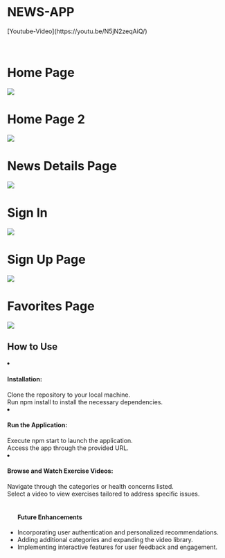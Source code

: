 <h1>NEWS-APP</h1>
<p>[Youtube-Video](https://youtu.be/N5jN2zeqAiQ/)</p>
<br/>

  <h1>Home Page</h1>
  <img src="https://github.com/CheemaMahesh/news-app/assets/124231713/84e23206-0f90-40ab-b7a8-7ba5dc721938">

<br/>
<h1>Home Page 2</h1>
  <img src="https://github.com/CheemaMahesh/news-app/assets/124231713/63740dce-e5db-4af0-8047-f7a54aab4674">
  <br/>
  <h1>News Details Page</h1>
  <img src="https://github.com/CheemaMahesh/news-app/assets/124231713/c707ac12-470b-4f07-9fdc-4102f3fb83fb">
  <br/>
  
  <h1>Sign In</h1>
  <img src="https://github.com/CheemaMahesh/news-app/assets/124231713/c0249bd6-1e5a-479f-8527-e2f4056a0021">
  <br/>
  
  <h1>Sign Up Page</h1>
  <img src="https://github.com/CheemaMahesh/news-app/assets/124231713/32bead4f-e743-4acb-a04b-c7191a465de9">
  <br/>
   <h1>Favorites Page</h1>
  <img src="https://github.com/CheemaMahesh/news-app/assets/124231713/ee97a339-7960-40c5-82df-fd0bae40d9ef">
  <br/>
  
  



<h2>How to Use
</h2>
<li>
<h4><b>Installation:
</b></h4></li>
Clone the repository to your local machine.<br/>
Run npm install to install the necessary dependencies.<br/>

<li>
<h4><b>Run the Application:</b></h4>
</li>
Execute npm start to launch the application.<br/>
Access the app through the provided URL.<br/>

<li>
<h4><b>Browse and Watch Exercise Videos:</b></h4>
</li>
Navigate through the categories or health concerns listed.<br/>
Select a video to view exercises tailored to address specific issues.<br/>

</ol>

<br/>
<ul>
<h4>Future Enhancements
</h4>
<li>Incorporating user authentication and personalized recommendations.
</li>
<li>Adding additional categories and expanding the video library.
</li>
<li>Implementing interactive features for user feedback and engagement.
</li>

</ul>
<br/>
